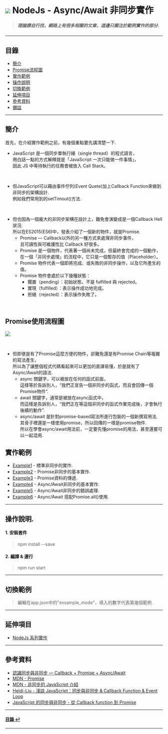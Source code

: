 # ![](https://drive.google.com/uc?id=10INx5_pkhMcYRdx_OO4rXNXxcsvPtBYq) NodeJs - Async/Await 非同步實作
> ##### 理論請自行找，網路上有很多相關的文章，這邊只關注於範例實作的部分.

---

<!--ts-->
## 目錄
* [簡介](#簡介)
* [Promise流程圖](#Promise使用流程圖)
* [實作範例](#實作範例)
* [操作說明](#操作說明)
* [切換範例](#切換範例)
* [延伸項目](#延伸項目)
* [參考資料](#參考資料)
* [備註](#備註)
<!--te-->

---

## 簡介
首先，在介紹實作範例之前，有幾個重點要先講清楚一下.
- JavaScript 是一個同步單執行緒（single thread）的程式語言，<br>
  用白話一點的方式解釋就是「JavaScript 一次只能做一件事情」，<br>
  因此 JS 中等待執行的任務會被放入 Call Stack。

<br>

- 但JavaScript可以藉由事件佇列(Event Quete)加上Callback Function來做到非同步的架構設計.<br>
  例如我們常用到的setTimout()方法.

<br>

- 但也因為一個龐大的非同步架構在設計上，難免會演變成是一個Callback Hell狀況. <br>
  所以在ES2015(ES6)中，發表介紹了一個新的物件，就是Promise. <br>
  - Promise — Callback以外的另一種方式來處理非同步事件，<br>
    且可讀性與可維護性比 Callback 好很多。<br>
  - Promise 是一個物件，代表著一個尚未完成，但最終會完成的一個動作，<br>
    在一個「非同步處理」的流程中，它只是一個暫存的值（Placeholder）。<br>
  - Promise 物件代表一個即將完成、或失敗的非同步操作，以及它所產生的值。<br>
  - Promise 物件會處於以下幾種狀態：
    - 擱置（pending）：初始狀態，不是 fulfilled 與 rejected。
    - 實現（fulfilled）：表示操作成功地完成。
    - 拒絕（rejected）：表示操作失敗了。

<br>

## Promise使用流程圖
![](https://drive.google.com/uc?id=1oT_SbVq45bgtod-riZV5LJc8BvJYUvIy)


<br>

- 但即便是有了Promise這麼方便的物件，卻難免還是有Promise Chain等複雜的寫法產生，<br>
  所以為了讓整個程式代碼看起來可以更加的直譯易懂，於是就有了Async/Await的語法.<br>
  - async 關鍵字，可以被放在任何的函式前面，<br>這樣等於告訴別人，“我們正宣告一個非同步的函式，而且會回傳一個Promise物件”. <br>
  - await 關鍵字，通常是被放在async函式中，<br>而這樣是告訴別人，“我們正在等這個非同步的函式作業完成後，才會執行後續的動作”. <br>
  - async/await 是針對promise-based寫法所進行包裝的一個新撰寫用法.<br>
    其骨子裡還是一樣使用promise，所以回傳的一樣是promise物件.<br>
    所以在學會async/await用法前，一定要先懂promise的用法，甚至還要可以一起混用.

## 實作範例
- [Example1](https://github.com/RC-Dev-Tech/nodejs-async-await/blob/main/src/examples/example1.ts) - 標準非同步的實作.
- [Example2](https://github.com/RC-Dev-Tech/nodejs-async-await/blob/main/src/examples/example2.ts) - Promise非同步的基本實作.
- [Example3](https://github.com/RC-Dev-Tech/nodejs-async-await/blob/main/src/examples/example3.ts) - Promise資料的傳遞.
- [Example4](https://github.com/RC-Dev-Tech/nodejs-async-await/blob/main/src/examples/example4.ts) - Async/Await非同步的基本實作.
- [Example5](https://github.com/RC-Dev-Tech/nodejs-async-await/blob/main/src/examples/example5.ts) - Async/Await非同步的錯誤處理.
- [Example6](https://github.com/RC-Dev-Tech/nodejs-async-await/blob/main/src/examples/example6.ts) - Async/Await 搭配Promise.all()使用.

---

## 操作說明.
#### 1. 安裝套件
> npm install --save
#### 2. 編譯 & 運行
> npm run start

---

## 切換範例
> 編輯在app.json中的"exsample_mode"，填入的數字代表第幾個範例.

---

## 延伸項目
* [NodeJs 系列實作](https://github.com/RC-Dev-Tech/nodejs-index) <br>

---

## 參考資料
* [認識同步與非同步 — Callback + Promise + Async/Await](https://medium.com/%E9%BA%A5%E5%85%8B%E7%9A%84%E5%8D%8A%E8%B7%AF%E5%87%BA%E5%AE%B6%E7%AD%86%E8%A8%98/%E5%BF%83%E5%BE%97-%E8%AA%8D%E8%AD%98%E5%90%8C%E6%AD%A5%E8%88%87%E9%9D%9E%E5%90%8C%E6%AD%A5-callback-promise-async-await-640ea491ea64) <br>
* [MDN - Promise](https://developer.mozilla.org/zh-TW/docs/Web/JavaScript/Reference/Global_Objects/Promise) <br>
* [MDN - 非同步的 JavaScript 介紹](https://developer.mozilla.org/zh-TW/docs/Learn/JavaScript/Asynchronous/Introducing) <br>
* [Heidi-Liu - 淺談 JavaScript：同步與非同步 & Callback Function & Event Loop](https://hackmd.io/@Heidi-Liu/note-javascript-callback) <br>
* [JavaScript 的同步與非同步 - 從 Callback function 到 Promise](https://nicolakacha.coderbridge.io/2020/09/11/sync-async/) <br>

---
<!--ts-->
#### [目錄 ↩](#目錄)
<!--te-->
---
